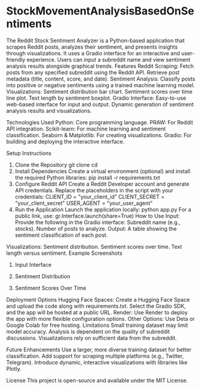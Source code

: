 # StockMovementAnalysisBasedOnSentiments
The Reddit Stock Sentiment Analyzer is a Python-based application that scrapes Reddit posts, analyzes their sentiment, and presents insights through visualizations. It uses a Gradio interface for an interactive and user-friendly experience. Users can input a subreddit name and view sentiment analysis results alongside graphical trends.
Features
Reddit Scraping:
Fetch posts from any specified subreddit using the Reddit API.
Retrieve post metadata (title, content, score, and date).
Sentiment Analysis:
Classify posts into positive or negative sentiments using a trained machine learning model.
Visualizations:
Sentiment distribution bar chart.
Sentiment scores over time line plot.
Text length by sentiment boxplot.
Gradio Interface:
Easy-to-use web-based interface for input and output.
Dynamic generation of sentiment analysis results and visualizations.

Technologies Used
Python: Core programming language.
PRAW: For Reddit API integration.
Scikit-learn: For machine learning and sentiment classification.
Seaborn & Matplotlib: For creating visualizations.
Gradio: For building and deploying the interactive interface.

Setup Instructions
1. Clone the Repository
git clone <repository-url>
cd <repository-folder>
2. Install Dependencies
Create a virtual environment (optional) and install the required Python libraries: pip install -r requirements.txt
3. Configure Reddit API
Create a Reddit Developer account and generate API credentials.
Replace the placeholders in the script with your credentials:
CLIENT_ID = "your_client_id"
CLIENT_SECRET = "your_client_secret"
USER_AGENT = "your_user_agent"
4. Run the Application
Launch the application locally: python app.py
For a public link, use: gr.Interface.launch(share=True)
How to Use
Input: Provide the following in the Gradio interface:
Subreddit name (e.g., stocks).
Number of posts to analyze.
Output:
A table showing the sentiment classification of each post.

Visualizations:
Sentiment distribution.
Sentiment scores over time.
Text length versus sentiment.
Example Screenshots
1. Input Interface

2. Sentiment Distribution

3. Sentiment Scores Over Time

Deployment Options
Hugging Face Spaces:
Create a Hugging Face Space and upload the code along with requirements.txt.
Select the Gradio SDK, and the app will be hosted at a public URL.
Render:
Use Render to deploy the app with more flexible configuration options.
Other Options:
Use Deta or Google Colab for free hosting.
Limitations
Small training dataset may limit model accuracy.
Analysis is dependent on the quality of subreddit discussions.
Visualizations rely on sufficient data from the subreddit.

Future Enhancements
Use a larger, more diverse training dataset for better classification.
Add support for scraping multiple platforms (e.g., Twitter, Telegram).
Introduce dynamic, interactive visualizations with libraries like Plotly.

License
This project is open-source and available under the MIT License.
